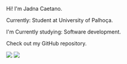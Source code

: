 Hi! I'm Jadna Caetano.

Currently: Student at University of Palhoça.

I'm Currently studying: Software development.

Check out my GitHub repository.

<div>
<a href = "mailto:jadna.caetano@gmail.com"><img src="https://img.shields.io/badge/Gmail-D14836?style=for-the-badge&logo=gmail&logoColor=white" target="_blank"></a>
<a href="https://www.linkedin.com/in/https:linkedin.com/in/jadna-caetano-b327b7233" target="_blank"><img src="https://img.shields.io/badge/-LinkedIn-%230077B5?style=for-the-badge&logo=linkedin&logoColor=white" target="_blank"></a>   
</div>
